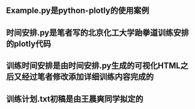 ## Example.py是python-plotly的使用案例

## 时间安排.py是笔者写的北京化工大学跆拳道训练安排的plotly代码

## 训练时间安排是由时间安排.py生成的可视化HTML之后又经过笔者修改添加详细训练内容完成的

## 训练计划.txt初稿是由王晨爽同学拟定的

